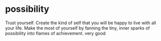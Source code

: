 # possibility
Trust yourself. Create the kind of self that you will be happy to live with all your life. Make the most of yourself by fanning the tiny, inner sparks of possibility into flames of achievement.
very good
